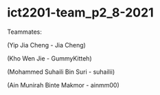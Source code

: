 # ict2201-team_p2_8-2021

Teammates:

(Yip Jia Cheng - Jia Cheng)

(Kho Wen Jie - GummyKitteh)

(Mohammed Suhaili Bin Suri - suhailii)

(Ain Munirah Binte Makmor - ainmm00)

